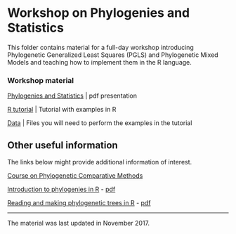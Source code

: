 # Workshop on Phylogenies and Statistics

This folder contains material for a full-day workshop introducing Phylogenetic Generalized Least Squares (PGLS) and Phylogenetic Mixed Models and teaching how to implement them in the R language.

### Workshop material

[Phylogenies and Statistics](http://github.com/simjoly/QCBSworkshop2017/PGLS_presentation.pdf) | pdf presentation

[R tutorial](http://htmlpreview.github.com/?http://github.com/simjoly/QCBSworkshop2017/StatsPhylo.html) | Tutorial with examples in R

[Data](http://github.com/simjoly/QCBSworkshop2017/data) | Files you will need to perform the examples in the tutorial


## Other useful information

The links below might provide additional information of interest.

[Course on Phylogenetic Comparative Methods](http://github.com/simjoly/CourseComparativeMethods/)

[Introduction to phylogenies in R](http://htmlpreview.github.com/?http://github.com/simjoly/CourseComparativeMethods/blob/master/lecture1/Introduction_phylo.html) - [pdf](http://github.com/simjoly/CourseComparativeMethods/blob/master/lecture1/Introduction_phylo.pdf)

[Reading and making phylogenetic trees in R](http://htmlpreview.github.com/?http://github.com/simjoly/CourseComparativeMethods/blob/master/lecture2/PhylogeneticTree.html) - [pdf](http://github.com/simjoly/CourseComparativeMethods/blob/master/lecture2/PhylogeneticTree.pdf)


----

The material was last updated in November 2017.